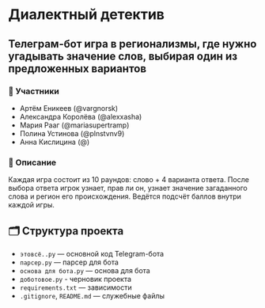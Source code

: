 # Диалектный детектив

## Телеграм-бот игра в регионализмы, где нужно угадывать значение слов, выбирая один из предложенных вариантов

### 👥 Участники
- Артём Еникеев (@vargnorsk)
- Александра Королёва (@alexxasha)
- Мария Рааг (@mariasupertramp)
- Полина Устинова (@plnstvnv9)
- Анна Кислицина (@)

### 📌 Описание
Каждая игра состоит из 10 раундов: слово + 4 варианта ответа. После выбора ответа игрок узнает, прав ли он, узнает значение загаданного слова и регион его происхождения. Ведётся подсчёт баллов внутри каждой игры.

## 🗂️ Структура проекта
- `этовсё..py` — основной код Telegram-бота
- `парсер.py` — парсер для бота
- `основа для бота.py` — основа для бота
- `доботовое.py` - черновик проекта
- `requirements.txt` — зависимости
- `.gitignore`, `README.md` — служебные файлы
